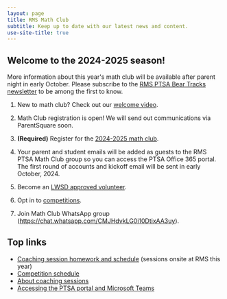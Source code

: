 ```yaml
---
layout: page
title: RMS Math Club
subtitle: Keep up to date with our latest news and content.
use-site-title: true
---
```


## Welcome to the 2024-2025 season!

More information about this year's math club will be available after parent night in early October. Please subscribe to the
[RMS PTSA Bear Tracks newsletter](http://tinyurl.com/GetBearTracks) to be among the first to know.

1. New to math club? Check out our [welcome video](https://www.youtube.com/watch?v=HP58Q_IAsq8).

2. Math Club registration is open! We will send out communications via ParentSquare soon.

3. **(Required)** Register for the [2024-2025 math club](http://rmsptsa.org/Packet/MathClubReg).

4. Your parent and student emails will be added as guests to the RMS PTSA Math Club group so you can access 
the PTSA Office 365 portal. The first round of accounts and kickoff email will be sent in early October, 2024.

5. Become an <a href="https://www.lwsd.org/get-involved/volunteering-in-lwsd" target="_blank">LWSD approved volunteer</a>.

6. Opt in to [competitions](/competitions).

7. Join Math Club WhatsApp group (https://chat.whatsapp.com/CMJHdvkLG0i10DtixAA3uy).

## Top links

- [Coaching session homework and schedule](/schedule) (sessions onsite at RMS this year)
- [Competition schedule](/competitions)
- [About coaching sessions](/sessions)
- [Accessing the PTSA portal and Microsoft Teams](/portal)
